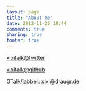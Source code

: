 ```yaml
---
layout: page
title: "About me"
date: 2012-11-26 18:44
comments: true
sharing: true
footer: true
---
```


[xixitalk@twitter](http://twitter.com/xixitalk)

[xixitalk@github](http://github.com/xixitalk)

GTalk/jabber: xixi@draugr.de
